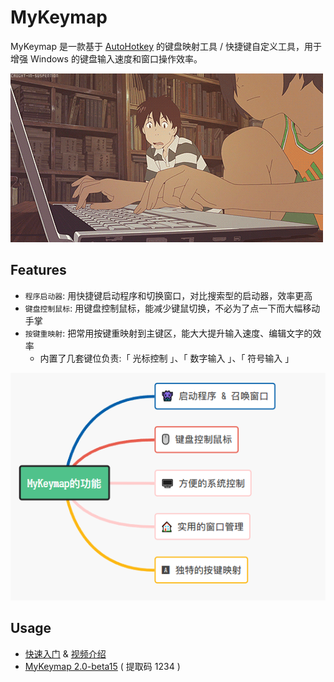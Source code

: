 # MyKeymap

MyKeymap 是一款基于 [AutoHotkey](https://www.autohotkey.com/) 的键盘映射工具 / 快捷键自定义工具，用于增强 Windows 的键盘输入速度和窗口操作效率。

![夏日大作战](./doc/夏日大作战.gif)

## Features

- `程序启动器`: 用快捷键启动程序和切换窗口，对比搜索型的启动器，效率更高
- `键盘控制鼠标`: 用键盘控制鼠标，能减少键鼠切换，不必为了点一下而大幅移动手掌
- `按键重映射`: 把常用按键重映射到主键区，能大大提升输入速度、编辑文字的效率
  - 内置了几套键位负责:「 光标控制 」、「 数字输入 」、「 符号输入 」

![features](./doc/features.png)

## Usage

- [快速入门](https://xianyukang.com/MyKeymap.html#mykeymap-%E7%AE%80%E4%BB%8B) & [视频介绍](https://www.bilibili.com/video/BV1Sf4y1c7p8)
- [MyKeymap 2.0-beta15](https://wwqw.lanzouj.com/ivGYn18xhrpc) ( 提取码 1234 )
